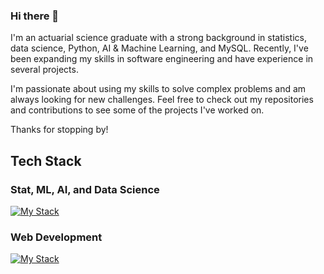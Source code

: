 ### Hi there 👋

I'm an actuarial science graduate with a strong background in statistics, data science, Python, AI & Machine Learning, and MySQL. Recently, I've been expanding my skills in software engineering and have experience in several projects.

I'm passionate about using my skills to solve complex problems and am always looking for new challenges. Feel free to check out my repositories and contributions to see some of the projects I've worked on.

Thanks for stopping by!

## Tech Stack

### Stat, ML, AI, and Data Science

[![My Stack](https://skillicons.dev/icons?i=python,flask,mysql,postgresql,r,pytorch,tensorflow)](https://skillicons.dev)

### Web Development

[![My Stack](https://skillicons.dev/icons?i=html,css,js,jest,ts,tailwind,bootstrap,react,prisma,nestjs,postgres,docker,gcp,git)](https://skillicons.dev)

<!--Pinned Repositories:

📊 Data Science Project
A project analyzing and visualizing data using Python and machine learning techniques.

🤖 AI & Machine Learning Project
A project exploring the use of AI and machine learning in predictive modeling.

💻 Software Engineering Project
A full-stack web application built using Nest.js, Prisma ORM, and PostgreSQL.



- 🔭 I’m currently working on ...
- 🌱 I’m currently learning ...
- 👯 I’m looking to collaborate on ...
- 🤔 I’m looking for help with ...
- 💬 Ask me about ...
- 📫 How to reach me: ...
- 😄 Pronouns: ...
- ⚡ Fun fact: ...
-->
